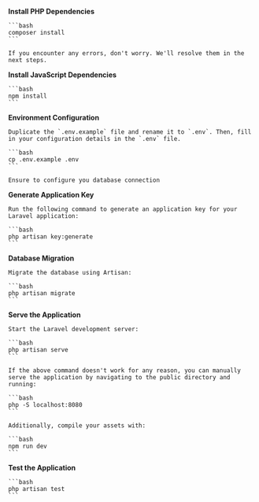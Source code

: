 **Install PHP Dependencies**

    ```bash
    composer install
    ```

    If you encounter any errors, don't worry. We'll resolve them in the next steps.

**Install JavaScript Dependencies**

    ```bash
    npm install
    ```

**Environment Configuration**

    Duplicate the `.env.example` file and rename it to `.env`. Then, fill in your configuration details in the `.env` file.

    ```bash
    cp .env.example .env
    ```

    Ensure to configure you database connection

**Generate Application Key**

    Run the following command to generate an application key for your Laravel application:

    ```bash
    php artisan key:generate
    ```

**Database Migration**

    Migrate the database using Artisan:

    ```bash
    php artisan migrate
    ```

**Serve the Application**

    Start the Laravel development server:

    ```bash
    php artisan serve
    ```

    If the above command doesn't work for any reason, you can manually serve the application by navigating to the public directory and running:

    ```bash
    php -S localhost:8080
    ```

    Additionally, compile your assets with:

    ```bash
    npm run dev
    ```

**Test the Application**

    ```bash
    php artisan test
    ```
